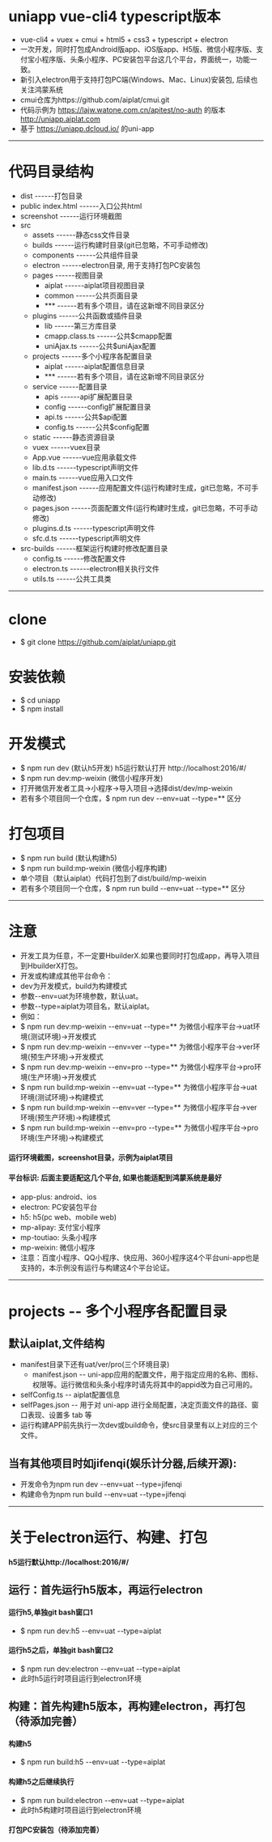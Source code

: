# uniapp vue-cli4 typescript版本

 - vue-cli4 + vuex + cmui + html5 + css3 + typescript + electron
 - 一次开发，同时打包成Android版app、iOS版app、H5版、微信小程序版、支付宝小程序版、头条小程序、PC安装包平台这几个平台，界面统一，功能一致。
 - 新引入electron用于支持打包PC端(Windows、Mac、Linux)安装包, 后续也关注鸿蒙系统
 - cmui仓库为https://github.com/aiplat/cmui.git
 - 代码示例为 https://lajw.watone.com.cn/apitest/no-auth 的版本 http://uniapp.aiplat.com
 - 基于 https://uniapp.dcloud.io/ 的uni-app

---

# 代码目录结构
  - dist                       ------打包目录
  - public
    index.html                 ------入口公共html
  - screenshot                 ------运行环境截图
  - src
    - assets                   ------静态css文件目录
    - builds                   ------运行构建时目录(git已忽略，不可手动修改)
    - components               ------公共组件目录
    - electron                 ------electron目录, 用于支持打包PC安装包
    - pages                    ------视图目录
      - aiplat                 ------aiplat项目视图目录
      - common                 ------公共页面目录
      - ***                    ------若有多个项目，请在这新增不同目录区分
    - plugins                  ------公共函数或插件目录
      - lib                    ------第三方库目录
      - cmapp.class.ts         ------公共$cmapp配置
      - uniAjax.ts             ------公共$uniAjax配置
    - projects                 ------多个小程序各配置目录
      - aiplat                 ------aiplat配置信息目录
      - ***                    ------若有多个项目，请在这新增不同目录区分
    - service                  ------配置目录
      - apis                   ------api扩展配置目录
      - config                 ------config扩展配置目录
      - api.ts                 ------公共$api配置
      - config.ts              ------公共$config配置
    - static                   ------静态资源目录
    - vuex                     ------vuex目录
    - App.vue                  ------vue应用承载文件
    - lib.d.ts                 ------typescript声明文件
    - main.ts                  ------vue应用入口文件
    - manifest.json            ------应用配置文件(运行构建时生成，git已忽略，不可手动修改)
    - pages.json               ------页面配置文件(运行构建时生成，git已忽略，不可手动修改)
    - plugins.d.ts             ------typescript声明文件
    - sfc.d.ts                 ------typescript声明文件
  - src-builds                 ------框架运行构建时修改配置目录
    - config.ts                ------修改配置文件
    - electron.ts              ------electron相关执行文件
    - utils.ts                 ------公共工具类

---

# clone
 - $ git clone https://github.com/aiplat/uniapp.git

# 安装依赖
 - $ cd uniapp
 - $ npm install

# 开发模式
 - $ npm run dev   (默认h5开发) h5运行默认打开 http://localhost:2016/#/
 - $ npm run dev:mp-weixin   (微信小程序开发)
 - 打开微信开发者工具->小程序->导入项目->选择dist/dev/mp-weixin
 - 若有多个项目同一个仓库，$ npm run dev --env=uat --type=** 区分


# 打包项目
 - $ npm run build (默认构建h5)
 - $ npm run build:mp-weixin   (微信小程序构建)
 - 单个项目（默认aiplat）代码打包到了dist/build/mp-weixin
 - 若有多个项目同一个仓库，$ npm run build --env=uat --type=** 区分

---

# 注意
 - 开发工具为任意，不一定要HbuilderX.如果也要同时打包成app，再导入项目到HbuilderX打包。
 - 开发或构建成其他平台命令：
 - dev为开发模式，build为构建模式
 - 参数--env=uat为环境参数，默认uat。
 - 参数--type=aiplat为项目名，默认aiplat。
 - 例如：
 - $ npm run dev:mp-weixin --env=uat --type=** 为微信小程序平台->uat环境(测试环境)->开发模式
 - $ npm run dev:mp-weixin --env=ver --type=** 为微信小程序平台->ver环境(预生产环境)->开发模式
 - $ npm run dev:mp-weixin --env=pro --type=** 为微信小程序平台->pro环境(生产环境)->开发模式
 - $ npm run build:mp-weixin --env=uat --type=** 为微信小程序平台->uat环境(测试环境)->构建模式
 - $ npm run build:mp-weixin --env=ver --type=** 为微信小程序平台->ver环境(预生产环境)->构建模式
 - $ npm run build:mp-weixin --env=pro --type=** 为微信小程序平台->pro环境(生产环境)->构建模式

#### 运行环境截图，screenshot目录，示例为aiplat项目
#### 平台标识: 后面主要适配这几个平台, 如果也能适配到鸿蒙系统是最好
 - app-plus: android、ios
 - electron: PC安装包平台
 - h5: h5(pc web、mobile web)
 - mp-alipay: 支付宝小程序
 - mp-toutiao: 头条小程序
 - mp-weixin: 微信小程序
 - 注意：百度小程序、QQ小程序、快应用、360小程序这4个平台uni-app也是支持的，本示例没有运行与构建这4个平台论证。

---

# projects -- 多个小程序各配置目录
 ## 默认aiplat,文件结构
 - manifest目录下还有uat/ver/pro(三个环境目录)  
   -  manifest.json  -- uni-app应用的配置文件，用于指定应用的名称、图标、权限等。运行微信和头条小程序时请先将其中的appid改为自己可用的。
 - selfConfig.ts      -- aiplat配置信息
 - selfPages.json     -- 用于对 uni-app 进行全局配置，决定页面文件的路径、窗口表现、设置多 tab 等
 - 运行构建APP前先执行一次dev或build命令，使src目录里有以上对应的三个文件。

 ## 当有其他项目时如jifenqi(娱乐计分器,后续开源):
 - 开发命令为npm run dev --env=uat --type=jifenqi
 - 构建命令为npm run build --env=uat --type=jifenqi

---

# 关于electron运行、构建、打包

#### h5运行默认http://localhost:2016/#/
## 运行：首先运行h5版本，再运行electron
#### 运行h5,单独git bash窗口1
 - $ npm run dev:h5 --env=uat --type=aiplat
#### 运行h5之后，单独git bash窗口2
 - $ npm run dev:electron --env=uat --type=aiplat
 - 此时h5运行时项目运行到electron环境

## 构建：首先构建h5版本，再构建electron，再打包（待添加完善）
#### 构建h5
 - $ npm run build:h5 --env=uat --type=aiplat
#### 构建h5之后继续执行
 - $ npm run build:electron --env=uat --type=aiplat
 - 此时h5构建时项目运行到electron环境

#### 打包PC安装包（待添加完善）
